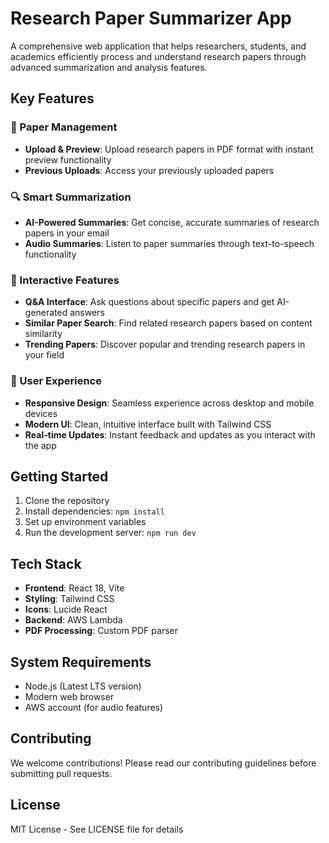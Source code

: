 # Research Paper Summarizer App

A comprehensive web application that helps researchers, students, and academics efficiently process and understand research papers through advanced summarization and analysis features.

## Key Features

### 📄 Paper Management
- **Upload & Preview**: Upload research papers in PDF format with instant preview functionality
- **Previous Uploads**: Access your previously uploaded papers

### 🔍 Smart Summarization
- **AI-Powered Summaries**: Get concise, accurate summaries of research papers in your email
- **Audio Summaries**: Listen to paper summaries through text-to-speech functionality

### 🤖 Interactive Features
- **Q&A Interface**: Ask questions about specific papers and get AI-generated answers
- **Similar Paper Search**: Find related research papers based on content similarity
- **Trending Papers**: Discover popular and trending research papers in your field

### 🎯 User Experience
- **Responsive Design**: Seamless experience across desktop and mobile devices
- **Modern UI**: Clean, intuitive interface built with Tailwind CSS
- **Real-time Updates**: Instant feedback and updates as you interact with the app

## Getting Started

1. Clone the repository
2. Install dependencies: `npm install`
3. Set up environment variables
4. Run the development server: `npm run dev`

## Tech Stack

- **Frontend**: React 18, Vite
- **Styling**: Tailwind CSS
- **Icons**: Lucide React
- **Backend**: AWS Lambda
- **PDF Processing**: Custom PDF parser

## System Requirements

- Node.js (Latest LTS version)
- Modern web browser
- AWS account (for audio features)

## Contributing

We welcome contributions! Please read our contributing guidelines before submitting pull requests.

## License

MIT License - See LICENSE file for details

